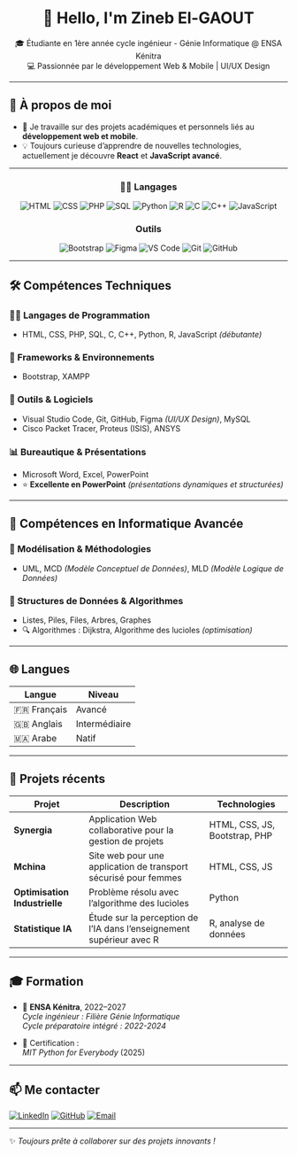 <h1 align="center">👋 Hello, I'm Zineb El-GAOUT</h1>
<p align="center">
  🎓 Étudiante en 1ère année cycle ingénieur - Génie Informatique @ ENSA Kénitra<br>
  💻 Passionnée par le développement Web & Mobile | UI/UX Design <br>
</p>

---

## 💼 À propos de moi

- 🔭 Je travaille sur des projets académiques et personnels liés au **développement web et mobile**.
- 💡 Toujours curieuse d’apprendre de nouvelles technologies, actuellement je découvre **React** et **JavaScript avancé**.

---
<div align="center">

### 👩‍💻 Langages
![HTML](https://img.shields.io/badge/-HTML-E34F26?style=flat-square&logo=html5&logoColor=white)
![CSS](https://img.shields.io/badge/-CSS-1572B6?style=flat-square&logo=css3)
![PHP](https://img.shields.io/badge/-PHP-777BB4?style=flat-square&logo=php)
![SQL](https://img.shields.io/badge/-SQL-4479A1?style=flat-square&logo=mysql)
![Python](https://img.shields.io/badge/-Python-3776AB?style=flat-square&logo=python)
![R](https://img.shields.io/badge/-R-276DC3?style=flat-square&logo=r&logoColor=white)
![C](https://img.shields.io/badge/-C-00599C?style=flat-square&logo=c)
![C++](https://img.shields.io/badge/-C++-00599C?style=flat-square&logo=c%2B%2B)
![JavaScript](https://img.shields.io/badge/-JavaScript-F7DF1E?style=flat-square&logo=javascript&logoColor=black)

### Outils

![Bootstrap](https://img.shields.io/badge/Bootstrap-7952B3?style=flat&logo=bootstrap&logoColor=white)
![Figma](https://img.shields.io/badge/Figma-F24E1E?style=flat&logo=figma&logoColor=white)
![VS Code](https://img.shields.io/badge/VS%20Code-007ACC?style=flat&logo=visual-studio-code&logoColor=white)
![Git](https://img.shields.io/badge/Git-F05032?style=flat&logo=git&logoColor=white)
![GitHub](https://img.shields.io/badge/GitHub-181717?style=flat&logo=github&logoColor=white)
</div>

---

## 🛠️ Compétences Techniques

### 👩‍💻 Langages de Programmation
- HTML, CSS, PHP, SQL, C, C++, Python, R, JavaScript *(débutante)*

### 🧰 Frameworks & Environnements
- Bootstrap, XAMPP

### 🔧 Outils & Logiciels
- Visual Studio Code, Git, GitHub, Figma *(UI/UX Design)*, MySQL
- Cisco Packet Tracer, Proteus (ISIS), ANSYS

### 📊 Bureautique & Présentations
- Microsoft Word, Excel, PowerPoint  
- ⭐ **Excellente en PowerPoint** *(présentations dynamiques et structurées)*

---

## 🔎 Compétences en Informatique Avancée

### 📐 Modélisation & Méthodologies
- UML, MCD *(Modèle Conceptuel de Données)*, MLD *(Modèle Logique de Données)*

### 🔢 Structures de Données & Algorithmes
- Listes, Piles, Files, Arbres, Graphes
- 🔍 Algorithmes : Dijkstra, Algorithme des lucioles *(optimisation)*

---

## 🌐 Langues

| Langue    | Niveau        |
|-----------|---------------|
| 🇫🇷 Français | Avancé        |
| 🇬🇧 Anglais  | Intermédiaire |
| 🇲🇦 Arabe    | Natif         |



---

## 🚀 Projets récents

| Projet | Description | Technologies |
|--------|-------------|--------------|
| **Synergia** | Application Web collaborative pour la gestion de projets | HTML, CSS, JS, Bootstrap, PHP |
| **Mchina** | Site web pour une application de transport sécurisé pour femmes | HTML, CSS, JS |
| **Optimisation Industrielle** | Problème résolu avec l’algorithme des lucioles | Python |
| **Statistique IA** | Étude sur la perception de l’IA dans l’enseignement supérieur avec R | R, analyse de données |

---

## 🎓 Formation

- 🏫 **ENSA Kénitra**, 2022–2027  
  *Cycle ingénieur : Filière Génie Informatique*<br>
  *Cycle préparatoire intégré : 2022-2024*

- 📜 Certification :  
  *MIT Python for Everybody* (2025)

---

## 📫 Me contacter

[![LinkedIn](https://img.shields.io/badge/-LinkedIn-0077B5?style=flat&logo=linkedin&logoColor=white)](https://www.linkedin.com/in/zineb-el-gaout-4086a432a/)
[![GitHub](https://img.shields.io/badge/-GitHub-181717?style=flat&logo=github&logoColor=white)](https://github.com/zineb-elgaout?tab=repositories)
[![Email](https://img.shields.io/badge/-Email-D14836?style=flat&logo=gmail&logoColor=white)](mailto:elgaoutzineb3@gmail.com)

---

✨ *Toujours prête à collaborer sur des projets innovants !*
